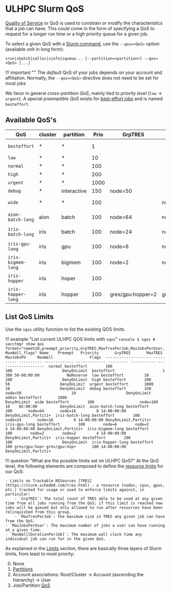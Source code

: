 # ULHPC Slurm QoS

[Quality of Service](https://slurm.schedmd.com/qos.html) or QoS is used to constrain or modify the characteristics that a job can have. This could come in the form of specifying a QoS to request for a longer run time or a high priority queue for a given job.

To select a given QoS with a [Slurm command](commands.md), use the `--qos=<QoS>` option (available onlt in long form):

```
srun|sbatch|salloc|sinfo|squeue... [--partition=<partition>] --qos=<QoS> [...]
```

!!! important ""
    The _default_ QoS of your jobs depends on your account and affiliation. Normally, the `--qos=<QoS>` directive does not need to be set for most jobs

We favor in general _cross-partition QoS_, mainly tied to _priority level_ (`low` $\rightarrow$ `urgent`). A special _preemptible QoS_ exists for [best-effort jobs](/jobs/best-effort/) and is named `besteffort`.

## Available QoS's

<!--qos-start-->

| QoS                | cluster | partition   | Prio | GrpTRES           | MaxTresPJ         | MaxJobPU | MaxWall     |
|--------------------|---------|-------------|------|-------------------|-------------------|----------|-------------|
| `besteffort`       | *       | *           | 1    |                   |                   | 300      | 50-00:00:00 |
| `low`              | *       | *           | 10   |                   |                   | 200      |             |
| `normal`           | *       | *           | 100  |                   |                   | 100      |             |
| `high`             | *       | *           | 200  |                   |                   | 50       |             |
| `urgent`           | *       | *           | 1000 |                   |                   | 20       |             |
| `debug`            | *       | interactive | 150  | node=50           |                   | 10       |             |
| `wide`             | *       | *           | 100  |                   | node=160          | 10       | 0-02:00:00  |
| `aion-batch-long`  | aion    | batch       | 100  | node=64           | node=16           | 8        | 14-00:00:00 |
| `iris-batch-long`  | iris    | batch       | 100  | node=24           | node=16           | 8        | 14-00:00:00 |
| `iris-gpu-long`    | iris    | gpu         | 100  | node=6            | node=2            | 4        | 14-00:00:00 |
| `iris-bigmem-long` | iris    | bigmem      | 100  | node=2            | node=2            | 4        | 14-00:00:00 |
| `iris-hopper  `    | iris    | hoper       | 100  |                   |                   | 100      | 14-00:00:00 |
| `iris-hopper-long` | iris    | hopper      | 100  | gres/gpu:hopper=2 | gres/gpu:hopper=1 | 100      | 14-00:00:00 |

<!--qos-end-->

## List QoS Limits

<!--limits-start-->

Use the `sqos` utility function to list the existing QOS limits.

!!! example "List current ULHPC QOS limits with `sqos`"
    ```console
    $ sqos
    # sacctmgr show qos  format="name%20,preempt,priority,GrpTRES,MaxTresPerJob,MaxJobsPerUser,MaxWall,flags"
                    Name    Preempt   Priority       GrpTRES       MaxTRES MaxJobsPU     MaxWall                Flags 
    -------------------- ---------- ---------- ------------- ------------- --------- ----------- -------------------- 
                  normal besteffort        100                                   100                      DenyOnLimit 
              besteffort                     1                                   300 50-00:00:00            NoReserve 
                     low besteffort         10                                   200                      DenyOnLimit 
                    high besteffort        200                                    50                      DenyOnLimit 
                  urgent besteffort       1000                                    20                      DenyOnLimit 
                   debug besteffort        150       node=50                      10                      DenyOnLimit 
                   admin besteffort       1000                                                            DenyOnLimit 
                    wide besteffort        100                    node=160        10    02:00:00          DenyOnLimit 
         aion-batch-long besteffort        100       node=64       node=16         8 14-00:00:00 DenyOnLimit,Partiti+ 
         iris-batch-long besteffort        100       node=24       node=16         8 14-00:00:00 DenyOnLimit,Partiti+ 
           iris-gpu-long besteffort        100        node=6        node=2         4 14-00:00:00 DenyOnLimit,Partiti+ 
        iris-bigmem-long besteffort        100        node=2        node=2         4 14-00:00:00 DenyOnLimit,Partiti+ 
             iris-hopper besteffort        100                                   100                      DenyOnLimit 
        iris-hopper-long besteffort        100 gres/gpu:hop+ gres/gpu:hop+       100 14-00:00:00 DenyOnLimit,Partiti+
    ```

<!--limits-end-->

!!! question "What are the possible limits set on ULHPC QoS?"
    At the QoS level, the following elements are composed to define the [resource limits](https://slurm.schedmd.com/resource_limits.html) for our QoS:

    - Limits on Trackable RESources [TRES](https://slurm.schedmd.com/tres.html) - a resource (nodes, cpus, gpus, etc.) tracked for usage or used to enforce limits against, in particular:
        - `GrpTRES`: The total count of TRES able to be used at any given time from all jobs running from the QoS; if this limit is reached new jobs will be queued but only allowed to run after resources have been relinquished from this group.
        - `MaxTresPerJob`: the maximum size in TRES any given job can have from the QoS.
    - `MaxJobsPerUser`: The maximum number of jobs a user can have running at a given time.
    - `MaxWall[DurationPerJob]`: The maximum wall clock time any individual job can run for in the given QoS.

As explained in the [Limits](../jobs/limits.md) section, there are basically three layers of Slurm limits, from least to most priority:

0. None
0. [Partitions](partitions.md)
0. Account associations: Root/Cluster -> Account (ascending the hierarchy) -> User
0. Job/Partition [QoS](slurm/qos/)
